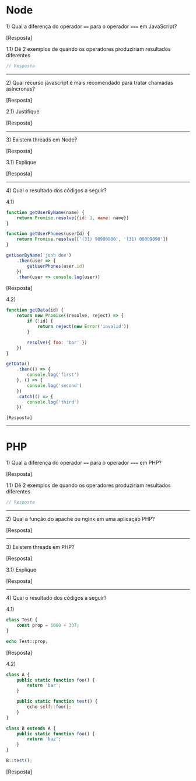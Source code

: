 # Node

1\) Qual a diferença do operador `==` para o operador `===` em JavaScript?

[Resposta]

1.1) Dê 2 exemplos de quando os operadores produziriam resultados diferentes

```js
// Resposta
```

---

2\) Qual recurso javascript é mais recomendado para tratar chamadas asíncronas?

[Resposta]

2.1) Justifique

[Resposta]

---

3\) Existem threads em Node?

[Resposta]

3.1) Explique

[Resposta]

---

4\) Qual o resultado dos códigos a seguir?

4.1)
```js
function getUserByName(name) {
    return Promise.resolve({id: 1, name: name})
}

function getUserPhones(userId) {
    return Promise.resolve(['(31) 90900800', '(31) 08009090'])
}

getUserByName('jonh doe')
    .then(user => { 
        getUserPhones(user.id)
    })
    .then(user => console.log(user))
```

[Resposta]

4.2)
```js
function getData(id) {
    return new Promise((resolve, reject) => {
        if (!id) {
            return reject(new Error('invalid'))
        }

        resolve({ foo: 'bar' })
    })
}

getData()
    .then(() => {
        console.log('first')
    }, () => {
        console.log('second')
    })
    .catch(() => {
        console.log('third')
    })
```

```
[Resposta]
```

---

# PHP

1\) Qual a diferença do operador `==` para o operador `===` em PHP?

[Resposta]

1.1) Dê 2 exemplos de quando os operadores produziriam resultados diferentes

```php
// Resposta
```

---

2\) Qual a função do apache ou nginx em uma aplicação PHP?

[Resposta]

---

3\) Existem threads em PHP?

[Resposta]

3.1) Explique

[Resposta]

---

4\) Qual o resultado dos códigos a seguir?

4.1)
```php
class Test {
    const prop = 1000 + 337;
}

echo Test::prop;
```

[Resposta]

4.2)
```js
class A {
    public static function foo() {
        return 'bar';
    }

    public static function test() {
        echo self::foo();
    }
}

class B extends A {
    public static function foo() {
        return 'baz';
    }
}

B::test();
```

[Resposta]